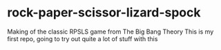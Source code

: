 # rock-paper-scissor-lizard-spock
Making of the classic RPSLS game from The Big Bang Theory
This is my first repo, going to try out quite a lot of  stuff with this